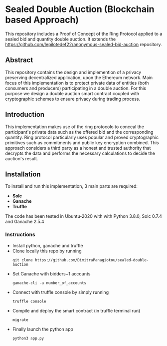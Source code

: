 # Sealed Double Auction (Blockchain based Approach)

This repository includes a Proof of Concept of the Ring Protocol applied to a sealed bid and quantity double auction. It extends the https://github.com/lepilotedef22/anonymous-sealed-bid-auction
repository.

## Abstract
This repository contains the design and implemention of a privacy preserving decentralized application, upon the Ethereum network.
Main focus of this implementation is to protect private data of entities (both consumers and producers) participating in a double auction.
For this purpose we design a double auction smart contract coupled with cryptographic schemes to ensure privacy during trading process. 

## Introduction
This implementation makes use of the ring protocolo to conceal the participant's private data such as the offered bid and the corresponding quantity. Ring protocol particularly
uses popular and proved cryptographic primitives such as commitments and public key encryption combined. This approach considers a third party as a honest and trusted authority
that decrypts the data and performs the necessary calculations to decide the auction's result. 

## Installation
To install and run this implementation, 3 main parts are required:
  - **Solc**
  - **Ganache**
  - **Truffle**
  
 The code has been tested in Ubuntu-2020 with with Python 3.8.0, Solc 0.7.4 and Ganache 2.5.4
 
 ### Instructions
  - Install python, ganache and truffle
  - Clone locally this repo by running    
      ```
      git clone https://github.com/DimitraPanagiotou/sealed-double-auction
      ```
  - Set Ganache with bidders+1 accounts
      ```
      ganache-cli -a number_of_accounts
      ```
  - Connect with truffle console by simply running
      ```
      truffle console 
      ```
  - Compile and deploy the smart contract (in truffle terminal run) 
      ``` 
      migrate
      ```
  - Finally launch the python app 
      ```
      python3 app.py
      ```
  
